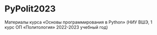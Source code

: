# PyPolit2023

Материалы курса «Основы программирования в Python» (НИУ ВШЭ, 1 курс ОП «Политология» 2022-2023 учебный год)

